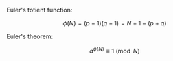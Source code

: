 Euler's totient function:

$$
\phi(N) = (p-1)(q-1) = N + 1 - (p + q)
$$

Euler's theorem:

$$
a^{\phi(N)} \equiv 1 \pmod{N}
$$
